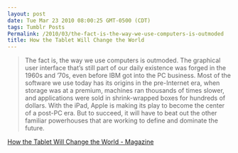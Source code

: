 ```yaml
---
layout: post
date: Tue Mar 23 2010 08:00:25 GMT-0500 (CDT)
tags: Tumblr Posts
Permalink: /2010/03/the-fact-is-the-way-we-use-computers-is-outmoded
title: How the Tablet Will Change the World
---
```


> The fact is, the way we use computers is outmoded. The graphical user interface that’s still part of our daily existence was forged in the 1960s and ’70s, even before IBM got into the PC business. Most of the software we use today has its origins in the pre-Internet era, when storage was at a premium, machines ran thousands of times slower, and applications were sold in shrink-wrapped boxes for hundreds of dollars. With the iPad, Apple is making its play to become the center of a post-PC era. But to succeed, it will have to beat out the other familiar powerhouses that are working to define and dominate the future.

[How the Tablet Will Change the World - Magazine](http://www.wired.com/magazine/2010/03/ff_tablet_levy/?utm_source=feedburner&utm_medium=feed&utm_campaign=Feed%3A+wired%2Findex+%28Wired%3A+Index+3+%28Top+Stories+2%29%29&utm_content=Google+Reader)

